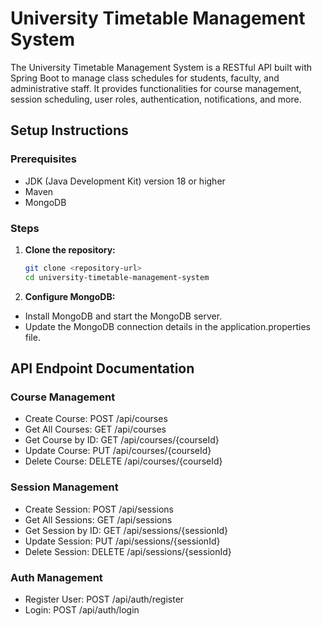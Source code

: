 # University Timetable Management System

The University Timetable Management System is a RESTful API built with Spring Boot to manage class schedules for students, faculty, and administrative staff. It provides functionalities for course management, session scheduling, user roles, authentication, notifications, and more.

## Setup Instructions

### Prerequisites
- JDK (Java Development Kit) version 18 or higher
- Maven
- MongoDB

### Steps
1. **Clone the repository:**
   ```bash
   git clone <repository-url>
   cd university-timetable-management-system
2. **Configure MongoDB:**
- Install MongoDB and start the MongoDB server.
- Update the MongoDB connection details in the application.properties file.

## API Endpoint Documentation
### Course Management
- Create Course: POST /api/courses
- Get All Courses: GET /api/courses
- Get Course by ID: GET /api/courses/{courseId}
- Update Course: PUT /api/courses/{courseId}
- Delete Course: DELETE /api/courses/{courseId}
### Session Management
- Create Session: POST /api/sessions
- Get All Sessions: GET /api/sessions
- Get Session by ID: GET /api/sessions/{sessionId}
- Update Session: PUT /api/sessions/{sessionId}
- Delete Session: DELETE /api/sessions/{sessionId}
### Auth Management
- Register User: POST /api/auth/register
- Login: POST /api/auth/login

